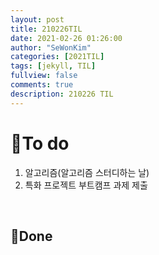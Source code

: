 ```yaml
---
layout: post
title: 210226TIL 
date: 2021-02-26 01:26:00
author: "SeWonKim"
categories: [2021TIL]
tags: [jekyll, TIL]
fullview: false
comments: true
description: 210226 TIL
---
```



# 🌱To do

1. 알고리즘(알고리즘 스터디하는 날)
2. 특화 프로젝트 부트캠프 과제 제출
   
&nbsp;
&nbsp;

## 🌳Done

   
&nbsp;
&nbsp;
